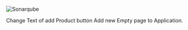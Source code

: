 ![Sonarqube](https://sonarqube.loves.cloud/api/project_badges/quality_gate?project=RILW)

Change Text of add Product button
Add new Empty page to Application.




